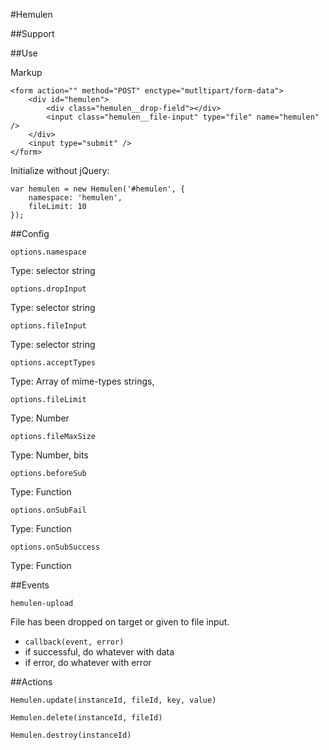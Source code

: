 #Hemulen

##Support

##Use

Markup

    <form action="" method="POST" enctype="mutltipart/form-data">
        <div id="hemulen">
            <div class="hemulen__drop-field"></div>
            <input class="hemulen__file-input" type="file" name="hemulen" />
        </div>
        <input type="submit" />
    </form>

Initialize without jQuery:

    var hemulen = new Hemulen('#hemulen', {
        namespace: 'hemulen',
        fileLimit: 10
    });


##Config

`options.namespace`

Type: selector string

`options.dropInput`

Type: selector string

`options.fileInput`

Type: selector string

`options.acceptTypes`

Type: Array of mime-types strings, 

`options.fileLimit`

Type: Number

`options.fileMaxSize`

Type: Number, bits

`options.beforeSub`

Type: Function

`options.onSubFail`

Type: Function

`options.onSubSuccess`

Type: Function

##Events

`hemulen-upload`

File has been dropped on target or given to file input.

- `callback(event, error)`
- if successful, do whatever with data
- if error, do whatever with error

##Actions

`Hemulen.update(instanceId, fileId, key, value)`

`Hemulen.delete(instanceId, fileId)`

`Hemulen.destroy(instanceId)`